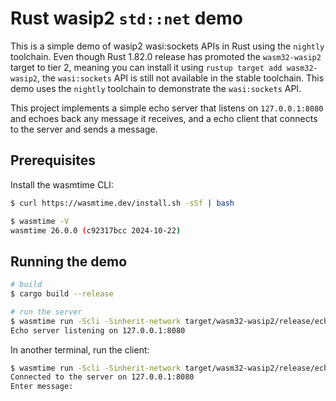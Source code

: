 # Rust wasip2 `std::net` demo

This is a simple demo of wasip2 wasi:sockets APIs in Rust using the `nightly` toolchain. Even though Rust 1.82.0 release has promoted the `wasm32-wasip2` target to tier 2, meaning you can install it using `rustup target add wasm32-wasip2`, the `wasi:sockets` API is still not available in the stable toolchain. This demo uses the `nightly` toolchain to demonstrate the `wasi:sockets` API.

This project implements a simple echo server that listens on `127.0.0.1:8080` and echoes back any message it receives, and a echo client that connects to the server and sends a message.

## Prerequisites

Install the wasmtime CLI:

```bash
$ curl https://wasmtime.dev/install.sh -sSf | bash

$ wasmtime -V
wasmtime 26.0.0 (c92317bcc 2024-10-22)
```

## Running the demo

```bash
# build 
$ cargo build --release

# run the server
$ wasmtime run -Scli -Sinherit-network target/wasm32-wasip2/release/echo-server.wasm
Echo server listening on 127.0.0.1:8080
```

In another terminal, run the client:

```bash
$ wasmtime run -Scli -Sinherit-network target/wasm32-wasip2/release/echo-client.wasm
Connected to the server on 127.0.0.1:8080
Enter message:
```
